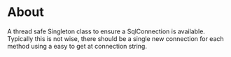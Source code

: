 ﻿# About

A thread safe Singleton class to ensure a SqlConnection is available. Typically this is not wise, there should be a single new connection for each method using a easy to get at connection string.